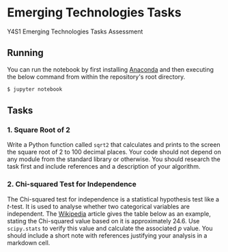 # Emerging Technologies Tasks

Y4S1 Emerging Technologies Tasks Assessment

## Running

You can run the notebook by first installing [Anaconda](https://www.anaconda.com/) and then executing the below command from within the repository's root directory.

```sh
$ jupyter notebook
```

## Tasks

### 1. Square Root of 2

Write a Python function called `sqrt2` that calculates and prints to the screen the square root of 2 to 100 decimal places. Your code should not depend on any module from the standard library or otherwise. You should research the task first and include references and a description of your algorithm.

### 2. Chi-squared Test for Independence

The Chi-squared test for independence is a statistical hypothesis test like a *t*-test. It is used to analyse whether two categorical variables are independent. The [Wikipedia](https://en.wikipedia.org/w/index.php?title=Chi-squared_test&oldid=983024096) article gives the table below as an example, stating the Chi-squared value based on it is approximately 24.6. Use `scipy.stats` to verify this value and calculate the associated *p* value. You should include a short note with references justifying your analysis in a markdown cell.
